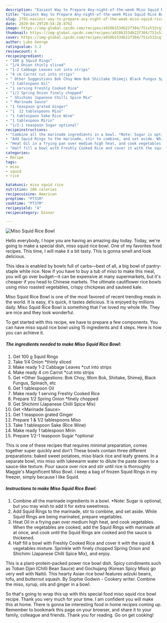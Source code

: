 ```yaml
---
description: "Easiest Way to Prepare Any-night-of-the-week Miso Squid Rice Bowl"
title: "Easiest Way to Prepare Any-night-of-the-week Miso Squid Rice Bowl"
slug: 2791-easiest-way-to-prepare-any-night-of-the-week-miso-squid-rice-bowl
date: 2020-04-29T20:54:28.876Z
image: https://img-global.cpcdn.com/recipes/a910b153db22f304/751x532cq70/miso-squid-rice-bowl-recipe-main-photo.jpg
thumbnail: https://img-global.cpcdn.com/recipes/a910b153db22f304/751x532cq70/miso-squid-rice-bowl-recipe-main-photo.jpg
cover: https://img-global.cpcdn.com/recipes/a910b153db22f304/751x532cq70/miso-squid-rice-bowl-recipe-main-photo.jpg
author: Luke George
ratingvalue: 3.2
reviewcount: 6
recipeingredient:
- "100 g Squid Rings"
- "1/4 Onion thinly sliced"
- "1-2 Cabbage Leaves cut into strips"
- "4 cm Carrot cut into strips"
- " Other Suggestions Bok Choy Wom Bok Shiitake Shimeji Black Fungus Spinach etc"
- "1 tablespoon Oil"
- "1 serving Freshly Cooked Rice"
- "1/2 Spring Onion finely chopped"
- " Shichimi Japanese Chilli Spice Mix"
- " Marinade Sauce"
- "1 teaspoon grated Ginger"
- "1  12 tablespoons Miso"
- "1 tablespoon Sake Rice Wine"
- "1 tablespoon Mirin"
- "1/2-1 teaspoon Sugar optional"
recipeinstructions:
- "Combine all the marinade ingredients in a bowl. *Note: Sugar is optional, but you may wish to add it for extra sweetness."
- "Add Squid Rings to the marinade, stir to combine, and set aside. While Squid Rings are being marinated, prepare vegetables."
- "Heat Oil in a frying pan over medium high heat, and cook vegetables. When the vegetables are cooked, add the Squid Rings with marinade all at once, and cook until the Squid Rings are cooked and the sauce is thickened."
- "Half fill a bowl with Freshly Cooked Rice and cover it with the squid &amp; vegetables mixture. Sprinkle with finely chopped Spring Onion and Shichimi (Japanese Chilli Spice Mix), and enjoy."
categories:
- Recipe
tags:
- miso
- squid
- rice

katakunci: miso squid rice 
nutrition: 286 calories
recipecuisine: American
preptime: "PT31M"
cooktime: "PT37M"
recipeyield: "4"
recipecategory: Dinner

---
```



![Miso Squid Rice Bowl](https://img-global.cpcdn.com/recipes/a910b153db22f304/751x532cq70/miso-squid-rice-bowl-recipe-main-photo.jpg)

Hello everybody, I hope you are having an amazing day today. Today, we're going to make a special dish, miso squid rice bowl. One of my favorites food recipes. This time, I will make it a bit tasty. This is gonna smell and look delicious.

This idea is enabled by bowls full of carbs—best of all, a big bowl of pantry-staple white rice. Now if you have to buy a tub of miso to make this meal, you will go over budget—it can be expensive at many supermarkets, but it&#39;s cheaper if you head to Chinese markets. The ultimate cauliflower rice bowls using miso roasted vegetables, crispy chickpeas and sauteed kale.

Miso Squid Rice Bowl is one of the most favored of recent trending meals in the world. It is easy, it's quick, it tastes delicious. It is enjoyed by millions daily. Miso Squid Rice Bowl is something that I've loved my whole life. They are nice and they look wonderful.


To get started with this recipe, we have to prepare a few components. You can have miso squid rice bowl using 15 ingredients and 4 steps. Here is how you can achieve it.

<!--inarticleads1-->

##### The ingredients needed to make Miso Squid Rice Bowl:

1. Get 100 g Squid Rings
1. Take 1/4 Onion *thinly sliced
1. Make ready 1-2 Cabbage Leaves *cut into strips
1. Make ready 4 cm Carrot *cut into strips
1. Get  *Other Suggestions: Bok Choy, Wom Bok, Shiitake, Shimeji, Black Fungus, Spinach, etc
1. Get 1 tablespoon Oil
1. Make ready 1 serving Freshly Cooked Rice
1. Prepare 1/2 Spring Onion *finely chopped
1. Get  Shichimi (Japanese Chilli Spice Mix)
1. Get  &lt;Marinade Sauce&gt;
1. Get 1 teaspoon grated Ginger
1. Prepare 1 &amp; 1/2 tablespoons Miso
1. Take 1 tablespoon Sake (Rice Wine)
1. Make ready 1 tablespoon Mirin
1. Prepare 1/2-1 teaspoon Sugar *optional


This is one of these recipes that requires minimal preparation, comes together super quickly and don&#39;t These bowls contain three different preparations: baked sweet potatoes, miso black rice and leafy greens. In a separate bowl, mix miso with lukewarm water to dilute the paste down to a sauce-like texture. Pour sauce over rice and stir until rice is thoroughly Maggie&#39;s Magnificent Miso Bowl. I keep a bag of frozen Squid Rings in my freezer, simply because I like Squid. 

<!--inarticleads2-->

##### Instructions to make Miso Squid Rice Bowl:

1. Combine all the marinade ingredients in a bowl. *Note: Sugar is optional, but you may wish to add it for extra sweetness.
1. Add Squid Rings to the marinade, stir to combine, and set aside. While Squid Rings are being marinated, prepare vegetables.
1. Heat Oil in a frying pan over medium high heat, and cook vegetables. When the vegetables are cooked, add the Squid Rings with marinade all at once, and cook until the Squid Rings are cooked and the sauce is thickened.
1. Half fill a bowl with Freshly Cooked Rice and cover it with the squid &amp; vegetables mixture. Sprinkle with finely chopped Spring Onion and Shichimi (Japanese Chilli Spice Mix), and enjoy.


This is a plant-protein-packed power rice bowl dish. Spicy condiments such as Toban Djan (Chilli Bean Sauce) and Gochujang (Korean Spicy Miso) go very well with Nattō. This hearty Asian rice bowl features adzuki beans, tofu, and butternut squash. By Sophie Godwin - Cookery writer. Combine the miso, syrup, oils and ginger in a bowl. 

So that's going to wrap this up with this special food miso squid rice bowl recipe. Thank you very much for your time. I am confident you will make this at home. There is gonna be interesting food in home recipes coming up. Remember to bookmark this page on your browser, and share it to your family, colleague and friends. Thank you for reading. Go on get cooking!
